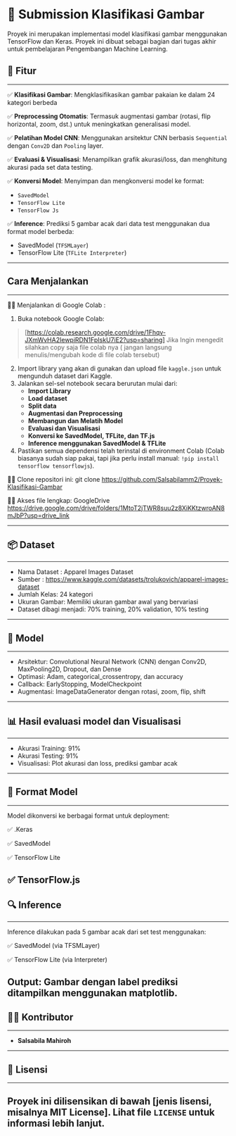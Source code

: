 # 📸 Submission Klasifikasi Gambar
Proyek ini merupakan implementasi model klasifikasi gambar menggunakan TensorFlow dan Keras. Proyek ini dibuat sebagai bagian dari tugas akhir untuk pembelajaran Pengembangan Machine Learning.

## 🚀 Fitur
---
✅ **Klasifikasi Gambar**: Mengklasifikasikan gambar pakaian ke dalam 24 kategori berbeda 

✅ **Preprocessing Otomatis**: Termasuk augmentasi gambar (rotasi, flip horizontal, zoom, dst.) untuk meningkatkan generalisasi model.

✅ **Pelatihan Model CNN**: Menggunakan arsitektur CNN berbasis `Sequential` dengan `Conv2D` dan `Pooling` layer.

✅ **Evaluasi & Visualisasi**: Menampilkan grafik akurasi/loss, dan menghitung akurasi pada set data testing.

✅ **Konversi Model**: Menyimpan dan mengkonversi model ke format:
  - `SavedModel` 
  - `TensorFlow Lite` 
  - `TensorFlow Js`
  
✅ **Inference**: Prediksi 5 gambar acak dari data test menggunakan dua format model berbeda:
  - SavedModel (`TFSMLayer`)
  - TensorFlow Lite (`TFLite Interpreter`)
---

## Cara Menjalankan
---
👩‍💻 Menjalankan di Google Colab :
1. Buka notebook Google Colab:
> [https://colab.research.google.com/drive/1Fhqv-JXmWvHA2IewpiRDN1FpIskU7iE2?usp=sharing]
> Jika Ingin mengedit silahkan copy saja file colab nya ( jangan langsung menulis/mengubah kode di file colab tersebut)
2. Import library yang akan di gunakan dan upload file `kaggle.json` untuk mengunduh dataset dari Kaggle.
3. Jalankan sel-sel notebook secara berurutan mulai dari:
    - **Import Library**
    - **Load dataset**
    - **Split data**
    - **Augmentasi dan Preprocessing**
    - **Membangun dan Melatih Model**
    - **Evaluasi dan Visualisasi**
    - **Konversi ke SavedModel, TFLite, dan TF.js**
    - **Inference menggunakan SavedModel & TFLite**
4. Pastikan semua dependensi telah terinstal di environment Colab (Colab biasanya sudah siap pakai, tapi jika perlu install manual: `!pip install tensorflow tensorflowjs`).

👩‍💻 Clone repositori ini:
    git clone <https://github.com/Salsabilamm2/Proyek-Klasifikasi-Gambar>

👩‍💻 Akses file lengkap:
   GoogleDrive <https://drive.google.com/drive/folders/1MtoT2jTWR8suu2z8XiKKtzwroAN8mJbP?usp=drive_link>

---

## 📦 Dataset
---
- Nama Dataset : Apparel Images Dataset 
- Sumber : https://www.kaggle.com/datasets/trolukovich/apparel-images-dataset
- Jumlah Kelas: 24 kategori 
- Ukuran Gambar: Memiliki ukuran gambar awal yang bervariasi
- Dataset dibagi menjadi: 70% training, 20% validation, 10% testing
---

## 🧠 Model
---
- Arsitektur: Convolutional Neural Network (CNN) dengan Conv2D, MaxPooling2D, Dropout, dan Dense
- Optimasi: Adam, categorical_crossentropy, dan accuracy
- Callback: EarlyStopping, ModelCheckpoint
- Augmentasi: ImageDataGenerator dengan rotasi, zoom, flip, shift
---

## 📊 Hasil evaluasi model dan Visualisasi
---
- Akurasi Training: 91% 
- Akurasi Testing: 91%
- Visualisasi: Plot akurasi dan loss, prediksi gambar acak
---

## 💾 Format Model
---
Model dikonversi ke berbagai format untuk deployment:

✅ .Keras

✅ SavedModel

✅ TensorFlow Lite 

✅ TensorFlow.js
---

## 🔍 Inference
---
Inference dilakukan pada 5 gambar acak dari set test menggunakan:

✅ SavedModel (via TFSMLayer)

✅ TensorFlow Lite (via Interpreter)

Output: Gambar dengan label prediksi ditampilkan menggunakan matplotlib.
---

## 👩‍💻 Kontributor
---
- **Salsabila Mahiroh** 
---

## 📜 Lisensi
---
Proyek ini dilisensikan di bawah [jenis lisensi, misalnya MIT License]. Lihat file `LICENSE` untuk informasi lebih lanjut.
---
